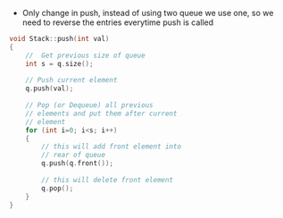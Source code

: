 - Only change in push, instead of using two queue we use one, so we need to reverse the entries everytime push is called

```cpp
void Stack::push(int val)
{
    //  Get previous size of queue
    int s = q.size();
 
    // Push current element
    q.push(val);
 
    // Pop (or Dequeue) all previous
    // elements and put them after current
    // element
    for (int i=0; i<s; i++)
    {
        // this will add front element into
        // rear of queue
        q.push(q.front());
 
        // this will delete front element
        q.pop();
    }
}
```
